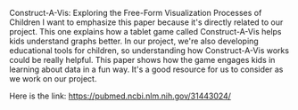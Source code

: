 Construct-A-Vis: Exploring the Free-Form Visualization Processes of Children 
I want to emphasize this paper because it's directly related to our project. This one explains how a tablet game called Construct-A-Vis helps kids understand graphs better. 
In our project, we're also developing educational tools for children, so understanding how Construct-A-Vis works could be really helpful. 
This paper shows how the game engages kids in learning about data in a fun way. It's a good resource for us to consider as we work on our project.

Here is the link:
https://pubmed.ncbi.nlm.nih.gov/31443024/
